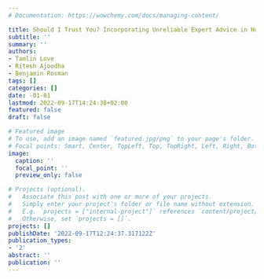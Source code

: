 ```yaml
---
# Documentation: https://wowchemy.com/docs/managing-content/

title: Should I Trust You? Incorporating Unreliable Expert Advice in Human-Agent Interaction
subtitle: ''
summary: ''
authors:
- Tamlin Love
- Ritesh Ajoodha
- Benjamin Rosman
tags: []
categories: []
date: -01-01
lastmod: 2022-09-17T14:24:38+02:00
featured: false
draft: false

# Featured image
# To use, add an image named `featured.jpg/png` to your page's folder.
# Focal points: Smart, Center, TopLeft, Top, TopRight, Left, Right, BottomLeft, Bottom, BottomRight.
image:
  caption: ''
  focal_point: ''
  preview_only: false

# Projects (optional).
#   Associate this post with one or more of your projects.
#   Simply enter your project's folder or file name without extension.
#   E.g. `projects = ["internal-project"]` references `content/project/deep-learning/index.md`.
#   Otherwise, set `projects = []`.
projects: []
publishDate: '2022-09-17T12:24:37.317122Z'
publication_types:
- '2'
abstract: ''
publication: ''
---
```

